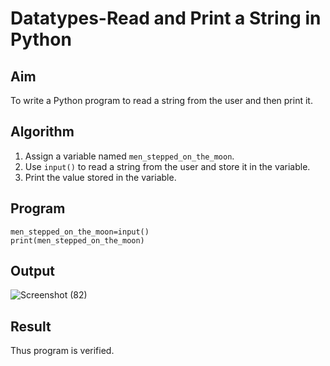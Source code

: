 # Datatypes-Read and Print a String in Python

## Aim
To write a Python program to read a string from the user and then print it.

## Algorithm
1. Assign a variable named `men_stepped_on_the_moon`.
2. Use `input()` to read a string from the user and store it in the variable.
3. Print the value stored in the variable.

## Program
```
men_stepped_on_the_moon=input()
print(men_stepped_on_the_moon)
```
## Output
![Screenshot (82)](https://github.com/user-attachments/assets/bfb3e2f9-eed4-42bf-a9d9-48c87ad929e4)


## Result
Thus program is verified.
